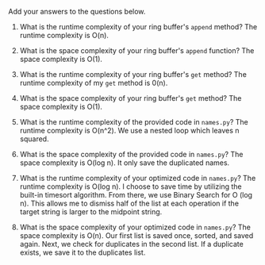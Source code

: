 Add your answers to the questions below.

1. What is the runtime complexity of your ring buffer's `append` method?
The runtime complexity is O(n).

2. What is the space complexity of your ring buffer's `append` function?
The space complexity is O(1).

3. What is the runtime complexity of your ring buffer's `get` method?
The runtime complexity of my `get` method is 0(n).

4. What is the space complexity of your ring buffer's `get` method?
The space complexity is O(1).

5. What is the runtime complexity of the provided code in `names.py`?
The runtime complexity is O(n^2). We use a nested loop which leaves n squared.

6. What is the space complexity of the provided code in `names.py`?
The space complexity is O(log n). It only save the duplicated names.

7. What is the runtime complexity of your optimized code in `names.py`?
The runtime complexity is O(log n). I choose to save time by utilizing the built-in timesort algorithm.
From there, we use Binary Search for O (log n). This allows me to dismiss half of the list at each operation if the target string is larger to the midpoint string.

8. What is the space complexity of your optimized code in `names.py`?
The space complexity is O(n). Our first list is saved once, sorted, and saved again. Next, we check for duplicates in the second list.
If a duplicate exists, we save it to the duplicates list.
